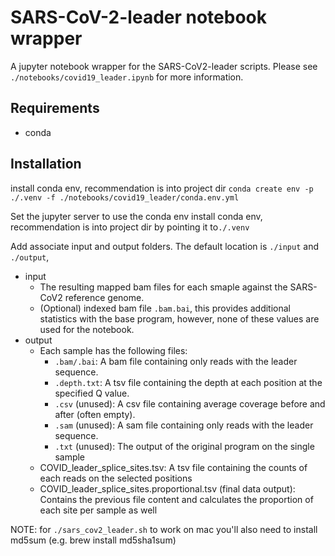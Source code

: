 # SARS-CoV-2-leader notebook wrapper

A jupyter notebook wrapper for the SARS-CoV2-leader scripts. Please see `./notebooks/covid19_leader.ipynb` for more information.

## Requirements
- conda

## Installation
install conda env, recommendation is into project dir
`conda create env -p ./.venv -f ./notebooks/covid19_leader/conda.env.yml`

Set the jupyter server to use the conda env
install conda env, recommendation is into project dir by pointing it to`./.venv`

Add associate input and output folders. The default location is `./input` and `./output`, 
- input 
    - The resulting mapped bam files for each smaple against the SARS-CoV2 reference genome.
    - (Optional) indexed bam file `.bam.bai`, this provides additional statistics with the base program, however, none of these values are used for the notebook.
- output
    - Each sample has the following files:
        - `.bam/.bai`: A bam file containing only reads with the leader sequence.
        - `.depth.txt`: A tsv file containing the depth at each position at the specified Q value.
        - `.csv` (unused): A csv file containing average coverage before and after (often empty).
        - `.sam` (unused): A sam file containing only reads with the leader sequence.
        - `.txt` (unused): The output of the original program on the single sample
    - COVID_leader_splice_sites.tsv: A tsv file containing the counts of each reads on the selected positions
    - COVID_leader_splice_sites.proportional.tsv (final data output): Contains the previous file content and calculates the proportion of each site per sample as well 
        
NOTE: for `./sars_cov2_leader.sh` to work on mac you'll also need to install md5sum (e.g. brew install md5sha1sum)
